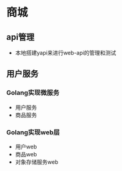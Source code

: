 # 商城
## api管理
- 本地搭建yapi来进行web-api的管理和测试

## 用户服务
### Golang实现微服务
- 用户服务
- 商品服务

### Golang实现web层
- 用户web
- 商品web
- 对象存储服务web
